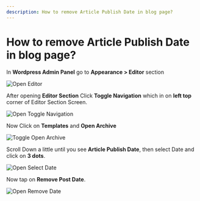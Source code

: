 ```yaml
---
description: How to remove Article Publish Date in blog page?
---
```


# How to remove Article Publish Date in blog page?

In **Wordpress Admin Panel** go to **Appearance > Editor** section

![Open Editor](/img/tutorial/radp1OpenEditor.webp)

After opening **Editor Section** Click **Toggle Navigation** which in on **left top** corner of Editor Section Screen.

![Open Toggle Navigation](/img/tutorial/radp2toggleNavigation.webp)

Now Click on **Templates** and **Open Archive**

![Toggle Open Archive](/img/tutorial/radp3openArchive.webp)

Scroll Down a little until you see **Article Publish Date**, then select Date and click on **3 dots**.

![Open Select Date](/img/tutorial/radp4selectDate.webp)

Now tap on **Remove Post Date**.

![Open Remove Date](/img/tutorial/radp5removeDate.webp)